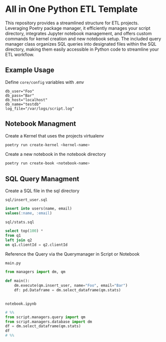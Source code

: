# All in One Python ETL Template

This repository provides a streamlined structure for ETL projects. Leveraging Poetry package manager, it efficiently manages your script directory, integrates Jupyter notebook management, and offers custom commands for kernel creation and new notebook setup. The included query manager class organizes SQL queries into designated files within the SQL directory, making them easily accessible in Python code to streamline your ETL workflow. 

## Example Usage

Define `core/config` variables with .env
```env
db_user="Foo"  
db_pass="Bar"  
db_host="localhost"  
db_name="testdb"
log_file="/var/logs/script.log"
```
## Notebook Managment


Create a Kernel that uses the projects virtualenv
```bash
poetry run create-kernel <kernel-name>
```
Create a new notebook in the notebook directory
```bash
poetry run create-book <notebook-name>
```

## SQL Query Managment

Create a SQL file in the sql directory

`sql/insert_user.sql`
```sql
insert into users(name, email) 
values(:name, :email)
```

`sql/stats.sql`
```sql
select top(100) *
from q1
left join q2
on q1.clientId = q2.clientId
```
Reference the Query via the Querymanager in Script or Notebook

`main.py`
```python
from managers import dm, qm

def main():
    dm.execute(qm.insert_user, name="Foo", email="Bar")
    df: pd.Dataframe = dm.select_dataframe(qm.stats)
    
```

`notebook.ipynb`

```python
# %%
from script.managers.query import qm 
from script.managers.database import dm 
df = dm.select_dataframe(qm.stats)
df 
# %%
```
